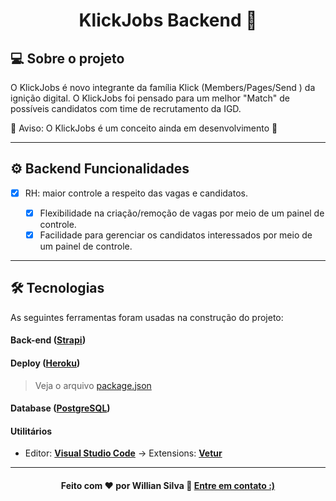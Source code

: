 <h1 align="center"> KlickJobs Backend 🧡</h1>

## 💻 Sobre o projeto

O KlickJobs é novo integrante da família Klick (Members/Pages/Send ) da ignição digital. O KlickJobs foi pensado para um melhor "Match" de possíveis candidatos com time de recrutamento da IGD.

🚧 Aviso: O KlickJobs é um conceito ainda em desenvolvimento 🚧

---

## <!--Functionalities session-->

## ⚙️ Backend Funcionalidades

- [x] RH: maior controle a respeito das vagas e candidatos.

  - [x] Flexibilidade na criação/remoção de vagas por meio de um painel de controle.
  - [x] Facilidade para gerenciar os candidatos interessados por meio de um painel de controle.

---

<!--Tecnologies session-->

## 🛠 Tecnologias

As seguintes ferramentas foram usadas na construção do projeto:

#### **Back-end** ([Strapi](https://strapi.io/))

#### **Deploy** ([Heroku](https://www.heroku.com/home))

> Veja o arquivo [package.json](./package.json)

#### **Database** ([PostgreSQL](https://www.postgresql.org/))

#### **Utilitários**

- Editor: **[Visual Studio Code](https://code.visualstudio.com/)** → Extensions: **[Vetur](https://marketplace.visualstudio.com/items?itemName=octref.vetur)**

---

<!--Bottom session-->
<h4 align=center>Feito com ❤️ por Willian Silva 👋 <a href="https://www.linkedin.com/in/wiriyamu/">Entre em contato :)</a></a></h4>
